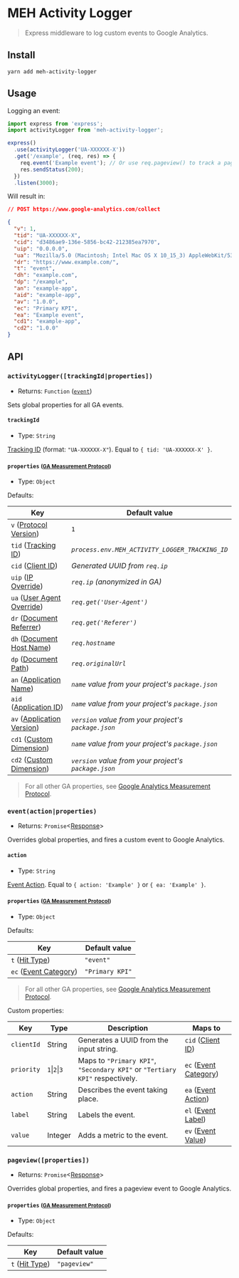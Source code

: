 # MEH Activity Logger

> Express middleware to log custom events to Google Analytics.

## Install

```shell
yarn add meh-activity-logger
```

## Usage

Logging an event:

```js
import express from 'express';
import activityLogger from 'meh-activity-logger';

express()
  .use(activityLogger('UA-XXXXXX-X'))
  .get('/example', (req, res) => {
    req.event('Example event'); // Or use req.pageview() to track a pageview
    res.sendStatus(200);
  })
  .listen(3000);
```

Will result in:

```json
// POST https://www.google-analytics.com/collect

{
  "v": 1,
  "tid": "UA-XXXXXX-X",
  "cid": "d3486ae9-136e-5856-bc42-212385ea7970",
  "uip": "0.0.0.0",
  "ua": "Mozilla/5.0 (Macintosh; Intel Mac OS X 10_15_3) AppleWebKit/537.36 (KHTML, like Gecko) Chrome/80.0.3987.132 Safari/537.36",
  "dr": "https://www.example.com/",
  "t": "event",
  "dh": "example.com",
  "dp": "/example",
  "an": "example-app",
  "aid": "example-app",
  "av": "1.0.0",
  "ec": "Primary KPI",
  "ea": "Example event",
  "cd1": "example-app",
  "cd2": "1.0.0"
}
```

## API

### `activityLogger([trackingId|properties])`

- Returns: `Function` ([`event`](#eventactionproperties))

Sets global properties for all GA events.

#### `trackingId`

- Type: `String`

[Tracking ID](https://developers.google.com/analytics/devguides/collection/protocol/v1/parameters#tid) (format: `"UA-XXXXXX-X"`). Equal to `{ tid: 'UA-XXXXXX-X' }`.

#### `properties` <small>([GA Measurement Protocol](https://developers.google.com/analytics/devguides/collection/protocol/v1/reference))</small>

- Type: `Object`

Defaults:

| Key                                                                                                                  | Default value                                        |
| -------------------------------------------------------------------------------------------------------------------- | ---------------------------------------------------- |
| `v` ([Protocol Version](https://developers.google.com/analytics/devguides/collection/protocol/v1/parameters#v))      | `1`                                                  |
| `tid` ([Tracking ID](https://developers.google.com/analytics/devguides/collection/protocol/v1/parameters#td))        | _`process.env.MEH_ACTIVITY_LOGGER_TRACKING_ID`_      |
| `cid` ([Client ID](https://developers.google.com/analytics/devguides/collection/protocol/v1/parameters#cid))         | _Generated UUID from `req.ip`_                       |
| `uip` ([IP Override](https://developers.google.com/analytics/devguides/collection/protocol/v1/parameters#uip))       | _`req.ip` (anonymized in GA)_                        |
| `ua` ([User Agent Override](https://developers.google.com/analytics/devguides/collection/protocol/v1/parameters#ua)) | _`req.get('User-Agent')`_                            |
| `dr` ([Document Referrer](https://developers.google.com/analytics/devguides/collection/protocol/v1/parameters#dr))   | _`req.get('Referer')`_                               |
| `dh` ([Document Host Name](https://developers.google.com/analytics/devguides/collection/protocol/v1/parameters#dh))  | _`req.hostname`_                                     |
| `dp` ([Document Path](https://developers.google.com/analytics/devguides/collection/protocol/v1/parameters#dp))       | _`req.originalUrl`_                                  |
| `an` ([Application Name](https://developers.google.com/analytics/devguides/collection/protocol/v1/parameters#an))    | _`name` value from your project's `package.json`_    |
| `aid` ([Application ID](https://developers.google.com/analytics/devguides/collection/protocol/v1/parameters#aid))    | _`name` value from your project's `package.json`_    |
| `av` ([Application Version](https://developers.google.com/analytics/devguides/collection/protocol/v1/parameters#av)) | _`version` value from your project's `package.json`_ |
| `cd1` ([Custom Dimension](https://developers.google.com/analytics/devguides/collection/protocol/v1/parameters#cd_))  | _`name` value from your project's `package.json`_    |
| `cd2` ([Custom Dimension](https://developers.google.com/analytics/devguides/collection/protocol/v1/parameters#cd_))  | _`version` value from your project's `package.json`_ |

> For all other GA properties, see [Google Analytics Measurement Protocol](https://developers.google.com/analytics/devguides/collection/protocol/v1/reference).

### `event(action|properties)`

- Returns: `Promise`<[Response](https://www.npmjs.com/package/node-fetch#class-response)>

Overrides global properties, and fires a custom event to Google Analytics.

#### `action`

- Type: `String`

[Event Action](https://developers.google.com/analytics/devguides/collection/protocol/v1/parameters#ea). Equal to `{ action: 'Example' }` or `{ ea: 'Example' }`.

#### `properties` <small>([GA Measurement Protocol](https://developers.google.com/analytics/devguides/collection/protocol/v1/reference))</small>

- Type: `Object`

Defaults:

| Key                                                                                                             | Default value   |
| --------------------------------------------------------------------------------------------------------------- | --------------- |
| `t` ([Hit Type](https://developers.google.com/analytics/devguides/collection/protocol/v1/parameters#t))         | `"event"`       |
| `ec` ([Event Category](https://developers.google.com/analytics/devguides/collection/protocol/v1/parameters#ec)) | `"Primary KPI"` |

> For all other GA properties, see [Google Analytics Measurement Protocol](https://developers.google.com/analytics/devguides/collection/protocol/v1/reference).

Custom properties:

| Key        | Type          | Description                                                                  | Maps to                                                                                                         |
| ---------- | ------------- | ---------------------------------------------------------------------------- | --------------------------------------------------------------------------------------------------------------- |
| `clientId` | String        | Generates a UUID from the input string.                                      | `cid` ([Client ID](https://developers.google.com/analytics/devguides/collection/protocol/v1/parameters#cid))    |
| `priority` | `1`\|`2`\|`3` | Maps to `"Primary KPI"`, `"Secondary KPI"` or `"Tertiary KPI"` respectively. | `ec` ([Event Category](https://developers.google.com/analytics/devguides/collection/protocol/v1/parameters#ec)) |
| `action`   | String        | Describes the event taking place.                                            | `ea` ([Event Action](https://developers.google.com/analytics/devguides/collection/protocol/v1/parameters#ea))   |
| `label`    | String        | Labels the event.                                                            | `el` ([Event Label](https://developers.google.com/analytics/devguides/collection/protocol/v1/parameters#el))    |
| `value`    | Integer       | Adds a metric to the event.                                                  | `ev` ([Event Value](https://developers.google.com/analytics/devguides/collection/protocol/v1/parameters#ev))    |

### `pageview([properties])`

- Returns: `Promise`<[Response](https://www.npmjs.com/package/node-fetch#class-response)>

Overrides global properties, and fires a pageview event to Google Analytics.

#### `properties` <small>([GA Measurement Protocol](https://developers.google.com/analytics/devguides/collection/protocol/v1/reference))</small>

- Type: `Object`

Defaults:

| Key                                                                                                     | Default value |
| ------------------------------------------------------------------------------------------------------- | ------------- |
| `t` ([Hit Type](https://developers.google.com/analytics/devguides/collection/protocol/v1/parameters#t)) | `"pageview"`  |
